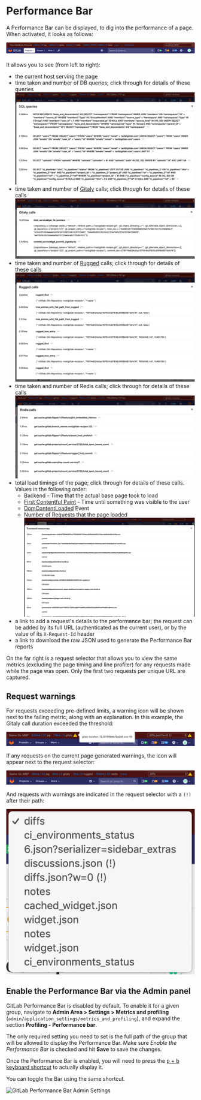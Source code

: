 # Performance Bar

A Performance Bar can be displayed, to dig into the performance of a page. When
activated, it looks as follows:

![Performance Bar](img/performance_bar.png)

It allows you to see (from left to right):

- the current host serving the page
- time taken and number of DB queries; click through for details of these queries
  ![SQL profiling using the Performance Bar](img/performance_bar_sql_queries.png)
- time taken and number of [Gitaly] calls; click through for details of these calls
  ![Gitaly profiling using the Performance Bar](img/performance_bar_gitaly_calls.png)
- time taken and number of [Rugged] calls; click through for details of these calls
  ![Rugged profiling using the Performance Bar](img/performance_bar_rugged_calls.png)
- time taken and number of Redis calls; click through for details of these calls
  ![Redis profiling using the Performance Bar](img/performance_bar_redis_calls.png)
- total load timings of the page; click through for details of these calls. Values in the following order:
  - Backend - Time that the actual base page took to load
  - [First Contentful Paint](https://developers.google.com/web/tools/lighthouse/audits/first-contentful-paint) - Time until something was visible to the user
  - [DomContentLoaded](https://developers.google.com/web/fundamentals/performance/critical-rendering-path/measure-crp) Event
  - Number of Requests that the page loaded
  ![Frontend requests using the Performance Bar](img/performance_bar_frontend.png)
- a link to add a request's details to the performance bar; the request can be
  added by its full URL (authenticated as the current user), or by the value of
  its `X-Request-Id` header
- a link to download the raw JSON used to generate the Performance Bar reports

On the far right is a request selector that allows you to view the same metrics
(excluding the page timing and line profiler) for any requests made while the
page was open. Only the first two requests per unique URL are captured.

## Request warnings

For requests exceeding pre-defined limits, a warning icon will be shown
next to the failing metric, along with an explanation. In this example,
the Gitaly call duration exceeded the threshold:

![Gitaly call duration exceeded threshold](img/performance_bar_gitaly_threshold.png)

If any requests on the current page generated warnings, the icon will
appear next to the request selector:

![Request selector showing two requests with warnings](img/performance_bar_request_selector_warning.png)

And requests with warnings are indicated in the request selector with a
`(!)` after their path:

![Request selector showing dropdown](img/performance_bar_request_selector_warning_expanded.png)

## Enable the Performance Bar via the Admin panel

GitLab Performance Bar is disabled by default. To enable it for a given group,
navigate to **Admin Area > Settings > Metrics and profiling**
(`admin/application_settings/metrics_and_profiling`), and expand the section
**Profiling - Performance bar**.

The only required setting you need to set is the full path of the group that
will be allowed to display the Performance Bar.
Make sure _Enable the Performance Bar_ is checked and hit
**Save** to save the changes.

Once the Performance Bar is enabled, you will need to press the [<kbd>p</kbd> +
<kbd>b</kbd> keyboard shortcut](../../../user/shortcuts.md) to actually
display it.

You can toggle the Bar using the same shortcut.

![GitLab Performance Bar Admin Settings](img/performance_bar_configuration_settings.png)

[Gitaly]: ../../gitaly/index.md
[Rugged]: ../../high_availability/nfs.md#improving-nfs-performance-with-gitlab
